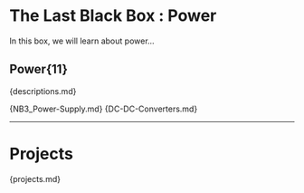 # The Last Black Box : Power
In this box, we will learn about power...

## Power{11}
{descriptions.md}

{NB3_Power-Supply.md}
{DC-DC-Converters.md}

---

# Projects
{projects.md}
